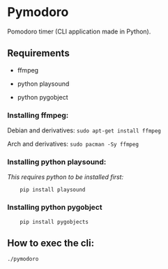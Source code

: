 # Pymodoro 
Pomodoro timer (CLI application made in Python).

## Requirements
- ffmpeg
- python playsound

- python pygobject

### Installing ffmpeg:
Debian and derivatives:
```sudo apt-get install ffmpeg```

Arch and derivatives:
```sudo pacman -Sy ffmpeg```

### Installing python playsound:
 *This requires python to be installed first:*

		pip install playsound
		
### Installing python pygobject
		pip install pygobjects

## How to exec the cli:

```./pymodoro```

